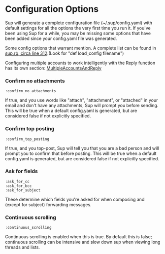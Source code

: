# Configuration Options

Sup will generate a complete configuration file
(\~/.sup/config.yaml) with default settings for all the options the
very first time you run it. If you've been using Sup for a while,
you may be missing some options that have been added since your
config.yaml file was generated.

Some config options that warrant mention. A complete list can be
found in
[sup.rb, circa line 312](https://github.com/sup-heliotrope/sup/blob/develop/lib/sup.rb#L312).(Look
for "def load\_config filename")

Configuring multiple accounts to work intelligently with the Reply
function has its own section: [MultipleAccountsAndReply](MultipleAccountsAndReply)

### Confirm no attachments

    :confirm_no_attachments

If true, and you use words like "attach", "attachment", or
"attached" in your email and don't have any attachments, Sup will
prompt you before sending. This will be true when a default 
config.yaml is generated, but are considered false if not 
explicitly specified. 

### Confirm top posting

    :confirm_top_posting

If true, and you top-post, Sup will tell you that you are a bad
person and will prompt you to confirm that before posting.
This will be true when a default config.yaml is generated,
but are considered false if not explicitly specified. 

### Ask for fields

    :ask_for_cc
    :ask_for_bcc
    :ask_for_subject

These determine which fields you're asked for when composing and
(except for subject) forwarding messages.

### Continuous scrolling

    :continuous_scrolling     

Continuous scrolling is enabled when this is true. 
By default this is false; continuous scrolling can be 
intensive and slow down sup when viewing long threads and lists.

